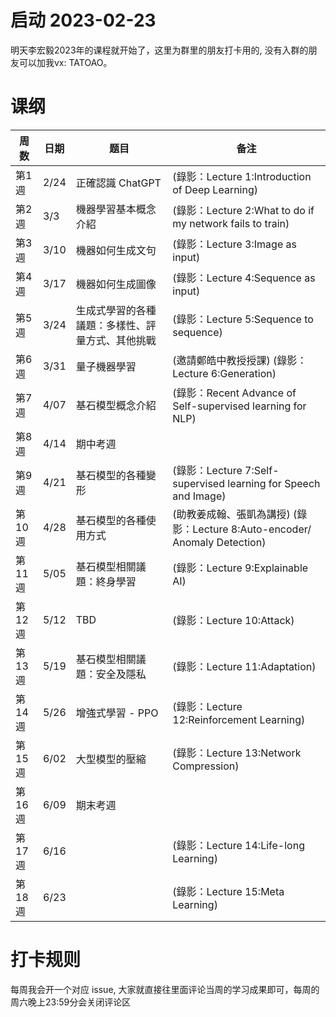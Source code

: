 # 启动 2023-02-23

明天李宏毅2023年的课程就开始了，这里为群里的朋友打卡用的, 没有入群的朋友可以加我vx: TATOAO。

# 课纲
|周数 | 日期  | 题目   | 备注   |
| --------------|-------------- | -------------- | -------------- |
|第1週 |2/24     | 正確認識 ChatGPT    | (錄影：Lecture 1:Introduction of Deep Learning)   |
|第2週 |3/3 |機器學習基本概念介紹|(錄影：Lecture 2:What to do if my network fails to train) |
|第3週|3/10 |機器如何生成文句|(錄影：Lecture 3:Image as input) |
|第4週|3/17 |機器如何生成圖像| (錄影：Lecture 4:Sequence as input) |
|第5週|3/24 |生成式學習的各種議題：多樣性、評量方式、其他挑戰| (錄影：Lecture 5:Sequence to sequence) |
|第6週|3/31 |量子機器學習| (邀請鄭皓中教授授課) (錄影：Lecture 6:Generation)  |
|第7週|4/07 |基石模型概念介紹| (錄影：Recent Advance of Self-supervised learning for NLP) |
|第8週|4/14 |期中考週 |
|第9週|4/21 |基石模型的各種變形 |(錄影：Lecture 7:Self-supervised learning for Speech and Image) |
|第10週|4/28 |基石模型的各種使用方式| (助教姜成翰、張凱為講授) (錄影：Lecture 8:Auto-encoder/ Anomaly Detection)  |
|第11週|5/05 |基石模型相關議題：終身學習| (錄影：Lecture 9:Explainable AI) |
|第12週|5/12 |TBD| (錄影：Lecture 10:Attack) |
|第13週|5/19 |基石模型相關議題：安全及隱私| (錄影：Lecture 11:Adaptation) |
|第14週|5/26 |增強式學習 - PPO |(錄影：Lecture 12:Reinforcement Learning) |
|第15週|6/02 |大型模型的壓縮| (錄影：Lecture 13:Network Compression) |
|第16週|6/09 |期末考週 |
|第17週|6/16 ||(錄影：Lecture 14:Life-long Learning) |
|第18週|6/23 ||(錄影：Lecture 15:Meta Learning)|

# 打卡规则 

每周我会开一个对应 issue, 大家就直接往里面评论当周的学习成果即可，每周的周六晚上23:59分会关闭评论区
